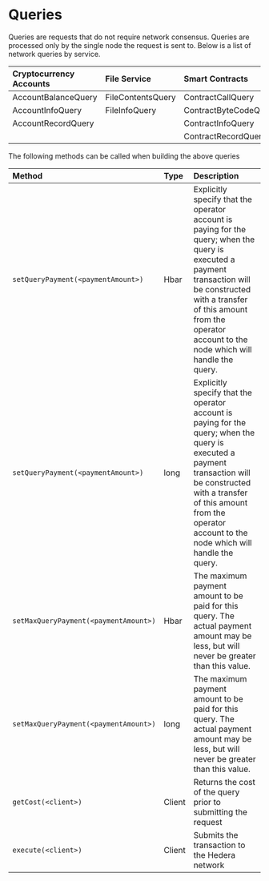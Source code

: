 # Queries

Queries are requests that do not require network consensus. Queries are processed only by the single node the request is sent to. Below is a list of network queries by service.

| Cryptocurrency Accounts | File Service | Smart Contracts |
| :--- | :--- | :--- |
| AccountBalanceQuery | FileContentsQuery | ContractCallQuery |
| AccountInfoQuery | FileInfoQuery | ContractByteCodeQuery |
| AccountRecordQuery |  | ContractInfoQuery |
|  |  | ContractRecordQuery |

The following methods can be called when building the above queries

| Method | Type | Description |
| :--- | :--- | :--- |
| `setQueryPayment(<paymentAmount>)` | Hbar | Explicitly specify that the operator account is paying for the query; when the query is executed a payment transaction will be constructed with a transfer of this amount from the operator account to the node which will handle the query. |
| `setQueryPayment(<paymentAmount>)` | long | Explicitly specify that the operator account is paying for the query; when the query is executed a payment transaction will be constructed with a transfer of this amount from the operator account to the node which will handle the query. |
| `setMaxQueryPayment(<paymentAmount>)` | Hbar | The maximum payment amount to be paid for this query. The actual payment amount may be less, but will never be greater than this value. |
| `setMaxQueryPayment(<paymentAmount>)` | long | The maximum payment amount to be paid for this query. The actual payment amount may be less, but will never be greater than this value. |
| `getCost(<client>)` | Client | Returns the cost of the query prior to submitting the request |
| `execute(<client>)` | Client | Submits the transaction to the Hedera network |

